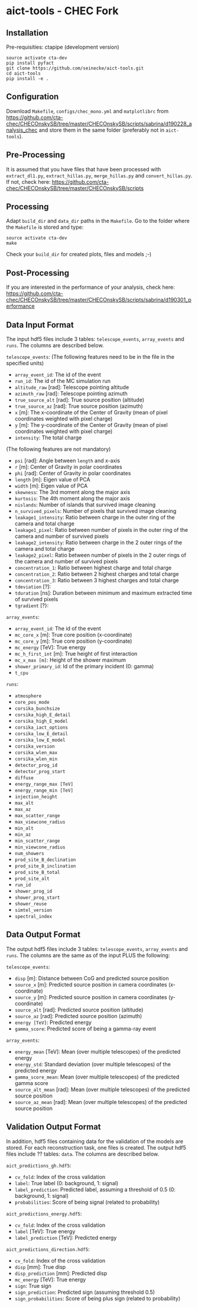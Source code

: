 # aict-tools - CHEC Fork

## Installation

Pre-requisities: ctapipe (development version)

```
source activate cta-dev
pip install pyfact
git clone https://github.com/seinecke/aict-tools.git
cd aict-tools
pip install -e .
```

## Configuration

Download `Makefile`, `configs/chec_mono.yml` and `matplotlibrc` from https://github.com/cta-chec/CHECOnskySB/tree/master/CHECOnskySB/scripts/sabrina/d190228_analysis_chec and store them in the same folder (preferably not in `aict-tools`).

## Pre-Processing

It is assumed that you have files that have been processed with `extract_dl1.py`, `extract_hillas.py`, `merge_hillas.py` and `convert_hillas.py`. 
If not, check here: https://github.com/cta-chec/CHECOnskySB/tree/master/CHECOnskySB/scripts

## Processing

Adapt `build_dir` and `data_dir` paths in the `Makefile`.
Go to the folder where the `Makefile` is stored and type: 
```
source activate cta-dev
make
```
Check your `build_dir` for created plots, files and models ;-)


## Post-Processing

If you are interested in the performance of your analysis, check here: https://github.com/cta-chec/CHECOnskySB/tree/master/CHECOnskySB/scripts/sabrina/d190301_performance


## Data Input Format

The input hdf5 files include 3 tables: `telescope_events`, `array_events` and `runs`. The columns are described below.

`telescope_events`:
(The following features need to be in the file in the specified units)
- `array_event_id`: The id of the event
- `run_id`: The id of the MC simulation run
- `altitude_raw` [rad]: Telescope pointing altitude
- `azimuth_raw` [rad]: Telescope pointing azimuth
- `true_source_alt` [rad]: True source position (altitude)
- `true_source_az` [rad]: True source position (azimuth)
- `x` [m]: The x-coordinate of the Center of Gravity (mean of pixel coordinates weighted with pixel charge)
- `y` [m]: The y-coordinate of the Center of Gravity (mean of pixel coordinates weighted with pixel charge)
- `intensity`: The total charge

(The following features are not mandatory)
- `psi` [rad]: Angle between `length` and x-axis
- `r` [m]: Center of Gravity in polar coordinates
- `phi` [rad]: Center of Gravity in polar coordinates
- `length` [m]: Eigen value of PCA
- `width` [m]: Eigen value of PCA
- `skewness`: The 3rd moment along the major axis
- `kurtosis`: The 4th moment along the major axis
- `nislands`: Number of islands that survived image cleaning
- `n_survived_pixels`: Number of pixels that survived image cleaning
- `leakage1_intensity`: Ratio between charge in the outer ring of the camera and total charge
- `leakage1_pixel`: Ratio between number of pixels in the outer ring of the camera and number of survived pixels
- `leakage2_intensity`: Ratio between charge in the 2 outer rings of the camera and total charge
- `leakage2_pixel`: Ratio between number of pixels in the 2 outer rings of the camera and number of survived pixels
- `concentration_1`: Ratio between highest charge and total charge
- `concentration_2`: Ratio between 2 highest charges and total charge
- `concentration_3`: Ratio between 3 highest charges and total charge
- `tdeviation` [?]:
- `tduration` [ns]: Duration between minimum and maximum extracted time of survived pixels
- `tgradient` [?}:


`array_events`:
- `array_event_id`: The id of the event
- `mc_core_x` [m]: True core position (x-coordinate)
- `mc_core_y` [m]: True core position (y-coordinate)
- `mc_energy` [TeV]: True energy
- `mc_h_first_int` [m]: True height of first interaction
- `mc_x_max [m]`: Height of the shower maximum
- `shower_primary_id`: Id of the primary incident (0: gamma)
- `t_cpu`

`runs`:
- `atmosphere`
- `core_pos_mode`
- `corsika_bunchsize`
- `corsika_high_E_detail`
- `corsika_high_E_model`
- `corsika_iact_options`
- `corsika_low_E_detail`
- `corsika_low_E_model`
- `corsika_version`
- `corsika_wlen_max`
- `corsika_wlen_min`
- `detector_prog_id`
- `detector_prog_start`
- `diffuse`
- `energy_range_max [TeV]`
- `energy_range_min [TeV]`
- `injection_height`
- `max_alt`
- `max_az`
- `max_scatter_range`
- `max_viewcone_radius`
- `min_alt`
- `min_az`
- `min_scatter_range`
- `min_viewcone_radius`
- `num_showers`
- `prod_site_B_declination`
- `prod_site_B_inclination`
- `prod_site_B_total`
- `prod_site_alt`
- `run_id`
- `shower_prog_id`
- `shower_prog_start`
- `shower_reuse`
- `simtel_version`
- `spectral_index`


## Data Output Format

The output hdf5 files include 3 tables: `telescope_events`, `array_events` and `runs`. The columns are the same as of the input PLUS the following:

`telescope_events`:
- `disp` [m]: Distance between CoG and predicted source position
- `source_x` [m]: Predicted source position in camera coordinates (x-coordinate)
- `source_y` [m]: Predicted source position in camera coordinates (y-coordinate)
- `source_alt` [rad]: Predicted source position (altitude)
- `source_az` [rad]: Predicted source position (azimuth)
- `energy [TeV]`: Predicted energy
- `gamma_score`: Predicted score of being a gamma-ray event


`array_events`:
- `energy_mean` [TeV]: Mean (over multiple telescopes) of the predicted energy
- `energy_std`: Standard deviation (over multiple telescopes) of the predicted energy
- `gamma_score_mean`: Mean (over multiple telescopes) of the predicted gamma score
- `source_alt_mean` [rad]: Mean (over multiple telescopes) of the predicted source position
- `source_az_mean` [rad]: Mean (over multiple telescopes) of the predicted source position

## Validation Output Format

In addition, hdf5 files containing data for the validation of the models are stored. For each reconstruction task, one files is created.
The output hdf5 files include ?? tables: `data`. The columns are described below.

`aict_predictions_gh.hdf5`:
- `cv_fold`: Index of the cross validation
- `label`: True label (0: background, 1: signal)
- `label_prediction`: Predicted label, assuming a threshold of 0.5 (0: background, 1: signal)
- `probabilities`: Score of being signal (related to probability)

`aict_predictions_energy.hdf5`:
- `cv_fold`: Index of the cross validation
- `label` [TeV]: True energy
- `label_prediction` [TeV]: Predicted energy

`aict_predictions_direction.hdf5`:
- `cv_fold`: Index of the cross validation
- `disp` [mm]: True disp
- `disp_prediction` [mm]: Predicted disp
- `mc_energy` [TeV]: True energy
- `sign`: True sign
- `sign_prediction`: Predicted sign (assuming threshold 0.5)
- `sign_probabilities`: Score of being plus sign (related to probability)

